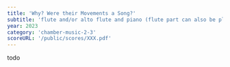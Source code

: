 ```yaml
---
title: 'Why? Were their Movements a Song?'
subtitle: 'flute and/or alto flute and piano (flute part can also be played on oboe, clarinet, violin or saxophone)'
year: 2023
category: 'chamber-music-2-3'
scoreURL: '/public/scores/XXX.pdf'
---
```


todo